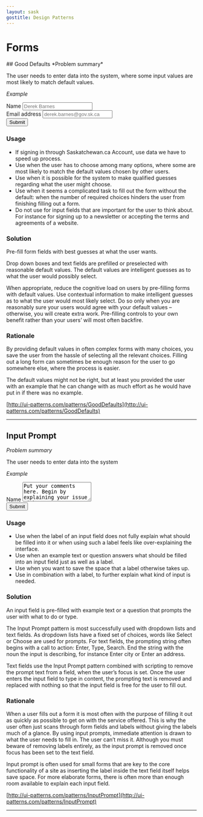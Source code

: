 ```yaml
---
layout: sask
gostitle: Design Patterns
---
```

<h1 class="page-header" id="forms">Forms</h1>
## Good Defaults
*Problem summary*

The user needs to enter data into the system, where some input values are most likely to match default values.

*Example*
<form role="form">
  <div class="form-group">
    <label for="exampleName">Name</label>
    <input type="email" class="form-control" id="exampleInputEmail1" placeholder="Derek Barnes">
  </div>
  <div class="form-group">
    <label for="exampleInputEmail1">Email address</label>
    <input type="email" class="form-control" id="exampleInputEmail1" placeholder="derek.barnes@gov.sk.ca">
  </div>
  <button type="submit" class="btn btn-default">Submit</button>
</form>

### Usage
* If signing in through Saskatchewan.ca Account, use data we have to speed up process.
* Use when the user has to choose among many options, where some are most likely to match the default values chosen by other users.
* Use when it is possible for the system to make qualified guesses regarding what the user might choose.
* Use when it seems a complicated task to fill out the form without the default: when the number of required choices hinders the user from finishing filling out a form.
* Do not use for input fields that are important for the user to think about. For instance for signing up to a newsletter or accepting the terms and agreements of a website.

### Solution
Pre-fill form fields with best guesses at what the user wants.

Drop down boxes and text fields are prefilled or preselected with reasonable default values. The default values are intelligent guesses as to what the user would possibly select.

When appropriate, reduce the cognitive load on users by pre-filling forms with default values. Use contextual information to make intelligent guesses as to what the user would most likely select. Do so only when you are reasonably sure your users would agree with your default values – otherwise, you will create extra work. Pre-filling controls to your own benefit rather than your users’ will most often backfire.

### Rationale
By providing default values in often complex forms with many choices, you save the user from the hassle of selecting all the relevant choices. Filling out a long form can sometimes be enough reason for the user to go somewhere else, where the process is easier.

The default values might not be right, but at least you provided the user with an example that he can change with as much effort as he would have put in if there was no example.

[http://ui-patterns.com/patterns/GoodDefaults](http://ui-patterns.com/patterns/GoodDefaults)

<hr>

## Input Prompt
*Problem summary*

The user needs to enter data into the system

*Example*
<form role="form">
  <div class="form-group">
    <label for="exampleName">Name</label>
    <textarea class="form-control" rows="3">Put your comments here. Begin by explaining your issue with...</textarea>
  </div>
  <button type="submit" class="btn btn-default">Submit</button>
</form>

### Usage
* Use when the label of an input field does not fully explain what should be filled into it or when using such a label feels like over-explaining the interface.
* Use when an example text or question answers what should be filled into an input field just as well as a label.
* Use when you want to save the space that a label otherwise takes up.
* Use in combination with a label, to further explain what kind of input is needed.

### Solution
An input field is pre-filled with example text or a question that prompts the user with what to do or type.

The Input Prompt pattern is most successfully used with dropdown lists and text fields. As dropdown lists have a fixed set of choices, words like Select or Choose are used for prompts. For text fields, the prompting string often begins with a call to action: Enter, Type, Search. End the string with the noun the input is describing, for instance Enter city or Enter an address.

Text fields use the Input Prompt pattern combined with scripting to remove the prompt text from a field, when the user’s focus is set. Once the user enters the input field to type in content, the prompting text is removed and replaced with nothing so that the input field is free for the user to fill out.

### Rationale
When a user fills out a form it is most often with the purpose of filling it out as quickly as possible to get on with the service offered. This is why the user often just scans through form fields and labels without giving the labels much of a glance. By using input prompts, immediate attention is drawn to what the user needs to fill in. The user can’t miss it. Although you must beware of removing labels entirely, as the input prompt is removed once focus has been set to the text field.

Input prompt is often used for small forms that are key to the core functionality of a site as inserting the label inside the text field itself helps save space. For more elaborate forms, there is often more than enough room available to explain each input field.

[http://ui-patterns.com/patterns/InputPrompt](http://ui-patterns.com/patterns/InputPrompt)
<hr>
